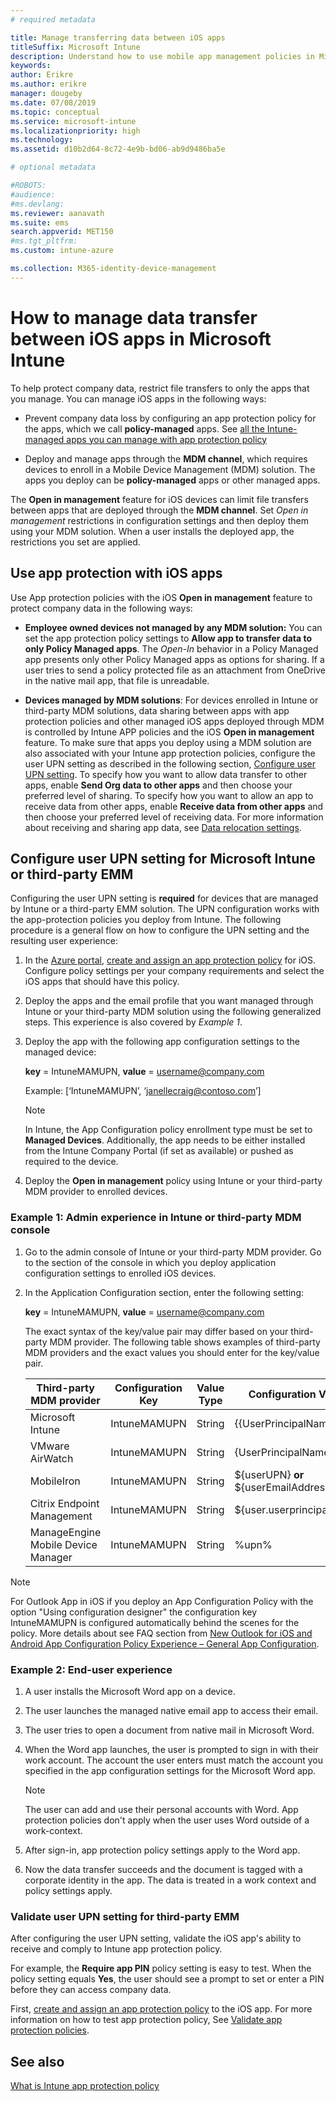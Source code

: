 ```yaml
---
# required metadata

title: Manage transferring data between iOS apps
titleSuffix: Microsoft Intune
description: Understand how to use mobile app management policies in Microsoft Intune to manage data transfers between apps.
keywords:
author: Erikre
ms.author: erikre
manager: dougeby
ms.date: 07/08/2019
ms.topic: conceptual
ms.service: microsoft-intune
ms.localizationpriority: high
ms.technology:
ms.assetid: d10b2d64-8c72-4e9b-bd06-ab9d9486ba5e

# optional metadata

#ROBOTS:
#audience:
#ms.devlang:
ms.reviewer: aanavath
ms.suite: ems
search.appverid: MET150
#ms.tgt_pltfrm:
ms.custom: intune-azure

ms.collection: M365-identity-device-management
---
```


# How to manage data transfer between iOS apps in Microsoft Intune

To help protect company data, restrict file transfers to only the apps that you manage. You can manage iOS apps in the following ways:

- Prevent company data loss by configuring an app protection policy for the apps, which we call **policy-managed** apps. See [all the Intune-managed apps you can manage with app protection policy](https://www.microsoft.com/cloud-platform/microsoft-intune-apps)

- Deploy and manage apps through the **MDM channel**, which requires devices to enroll in a Mobile Device Management (MDM) solution. The apps you deploy can be **policy-managed** apps or other managed apps.

The **Open in management** feature for iOS devices can limit file transfers between apps that are deployed through the **MDM channel**. Set *Open in management* restrictions in configuration settings and then deploy them using your MDM solution.  When a user installs the deployed app, the restrictions you set are applied.

## Use app protection with iOS apps
Use App protection policies with the iOS **Open in management** feature to protect company data in the following ways:

- **Employee owned devices not managed by any MDM solution:** You can set the app protection policy settings to **Allow app to transfer data to only Policy Managed apps**. The *Open-In* behavior in a Policy Managed app presents only other Policy Managed apps as options for sharing. If a user tries to send a policy protected file as an attachment from OneDrive in the native mail app, that file is unreadable.

- **Devices managed by MDM solutions**: For devices enrolled in Intune or third-party MDM solutions, data sharing between apps with app protection policies and other managed iOS apps deployed through MDM is controlled by Intune APP policies and the iOS **Open in management** feature. To make sure that apps you deploy using a MDM solution are also associated with your Intune app protection policies, configure the user UPN setting as described in the following section, [Configure user UPN setting](data-transfer-between-apps-manage-ios.md#configure-user-upn-setting-for-microsoft-intune-or-third-party-emm). To specify how you want to allow data transfer to other apps, enable **Send Org data to other apps** and then choose your preferred level of sharing. To specify how you want to allow an app to receive data from other apps, enable **Receive data from other apps** and then choose your preferred level of receiving data. For more information about receiving and sharing app data, see [Data relocation settings](app-protection-policy-settings-ios.md#data-protection).

## Configure user UPN setting for Microsoft Intune or third-party EMM
Configuring the user UPN setting is **required** for devices that are managed by Intune or a third-party EMM solution. The UPN configuration works with the app-protection policies you deploy from Intune. The following procedure is a general flow on how to configure the UPN setting and the resulting user experience:

1. In the [Azure portal](https://portal.azure.com), [create and assign an app protection policy](app-protection-policies.md) for iOS. Configure policy settings per your company requirements and select the iOS apps that should have this policy.

2. Deploy the apps and the email profile that you want managed through Intune or your third-party MDM solution using the following generalized steps. This experience is also covered by *Example 1*.

3. Deploy the app with the following app configuration settings to the managed device:

      **key** = IntuneMAMUPN, **value** = <username@company.com>

      Example: [‘IntuneMAMUPN’, ‘janellecraig@contoso.com’]
      
     > [!NOTE]
     > In Intune, the App Configuration policy enrollment type must be set to **Managed Devices**.
     > Additionally, the app needs to be either installed from the Intune Company Portal (if set as available) or pushed as required to the device. 

4. Deploy the **Open in management** policy using Intune or your third-party MDM provider to enrolled devices.


### Example 1: Admin experience in Intune or third-party MDM console

1. Go to the admin console of Intune or your third-party MDM provider. Go to the section of the console in which you deploy application configuration settings to enrolled iOS devices.

2. In the Application Configuration section, enter the following setting:

   **key** = IntuneMAMUPN, **value** = <username@company.com>

   The exact syntax of the key/value pair may differ based on your third-party MDM provider. The following table shows examples of third-party MDM providers and the exact values you should enter for the key/value pair.

   |Third-party MDM provider| Configuration Key | Value Type | Configuration Value|
   | ------- | ---- | ---- | ---- |
   |Microsoft Intune| IntuneMAMUPN | String | {{UserPrincipalName}}|
   |VMware AirWatch| IntuneMAMUPN | String | {UserPrincipalName}|
   |MobileIron | IntuneMAMUPN | String | ${userUPN} **or** ${userEmailAddress} |
   |Citrix Endpoint Management | IntuneMAMUPN | String | ${user.userprincipalname} |
   |ManageEngine Mobile Device Manager | IntuneMAMUPN | String | %upn% |

> [!NOTE]  
> For Outlook App in iOS if you deploy an App Configuration Policy with the option "Using configuration designer" the configuration key IntuneMAMUPN is configured automatically behind the scenes for the policy. More details about see FAQ section from [New Outlook for iOS and Android App Configuration Policy Experience – General App Configuration](https://techcommunity.microsoft.com/t5/Intune-Customer-Success/New-Outlook-for-iOS-and-Android-App-Configuration-Policy/ba-p/370481). 


### Example 2: End-user experience

1. A user installs the Microsoft Word app on a device.

2. The user launches the managed native email app to access their email.

3. The user tries to open a document from native mail in Microsoft Word.

4. When the Word app launches, the user is prompted to sign in with their work account. The account the user enters must match the account you specified in the app configuration settings for the Microsoft Word app.

    > [!NOTE]
    > The user can add and use their personal accounts with Word. App protection policies don't apply when the user uses Word outside of a work-context. 

5. After sign-in, app protection policy settings apply to the Word app.

6. Now the data transfer succeeds and the document is tagged with a corporate identity in the app.  The data is treated in a work context and  policy settings apply. 

### Validate user UPN setting for third-party EMM

After configuring the user UPN setting, validate the iOS app's ability to receive and comply to Intune app protection policy.

For example, the **Require app PIN** policy setting is easy to test. When the policy setting equals **Yes**, the user should see a prompt to set or enter a PIN before they can access company data.

First,  [create and assign an app protection policy](app-protection-policies.md) to the iOS app. For more information on how to test app protection policy, See [Validate app protection policies](app-protection-policies-validate.md).


## See also
[What is Intune app protection policy](app-protection-policy.md)
